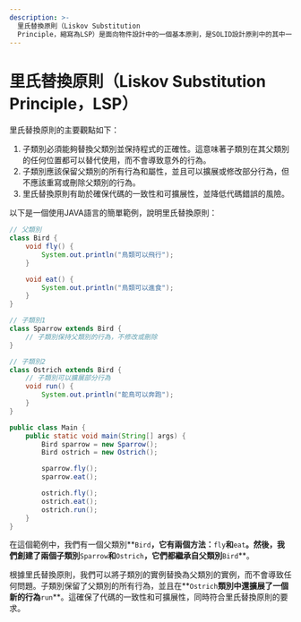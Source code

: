 ```yaml
---
description: >-
  里氏替換原則（Liskov Substitution
  Principle，縮寫為LSP）是面向物件設計中的一個基本原則，是SOLID設計原則中的其中一個，提出了一個重要的概念：如果一個類別是另一個類別的子類別，那麼它們應該可以互相替換而不影響程式的正確性。換句話說，子類別應該保持對父類別的完全兼容性。
---
```


# 里氏替換原則（Liskov Substitution Principle，LSP）

里氏替換原則的主要觀點如下：

1. 子類別必須能夠替換父類別並保持程式的正確性。這意味著子類別在其父類別的任何位置都可以替代使用，而不會導致意外的行為。
2. 子類別應該保留父類別的所有行為和屬性，並且可以擴展或修改部分行為，但不應該重寫或刪除父類別的行為。
3. 里氏替換原則有助於確保代碼的一致性和可擴展性，並降低代碼錯誤的風險。

以下是一個使用JAVA語言的簡單範例，說明里氏替換原則：

```java
// 父類別
class Bird {
    void fly() {
        System.out.println("鳥類可以飛行");
    }

    void eat() {
        System.out.println("鳥類可以進食");
    }
}

// 子類別1
class Sparrow extends Bird {
    // 子類別保持父類別的行為，不修改或刪除
}

// 子類別2
class Ostrich extends Bird {
    // 子類別可以擴展部分行為
    void run() {
        System.out.println("鴕鳥可以奔跑");
    }
}

public class Main {
    public static void main(String[] args) {
        Bird sparrow = new Sparrow();
        Bird ostrich = new Ostrich();

        sparrow.fly();
        sparrow.eat();

        ostrich.fly();
        ostrich.eat();
        ostrich.run();
    }
}
```

在這個範例中，我們有一個父類別\*\*`Bird`**，它有兩個方法：**`fly`**和**`eat`**。然後，我們創建了兩個子類別**`Sparrow`**和**`Ostrich`**，它們都繼承自父類別**`Bird`\*\*。

根據里氏替換原則，我們可以將子類別的實例替換為父類別的實例，而不會導致任何問題。子類別保留了父類別的所有行為，並且在\*\*`Ostrich`**類別中還擴展了一個新的行為**`run`\*\*。這確保了代碼的一致性和可擴展性，同時符合里氏替換原則的要求。

